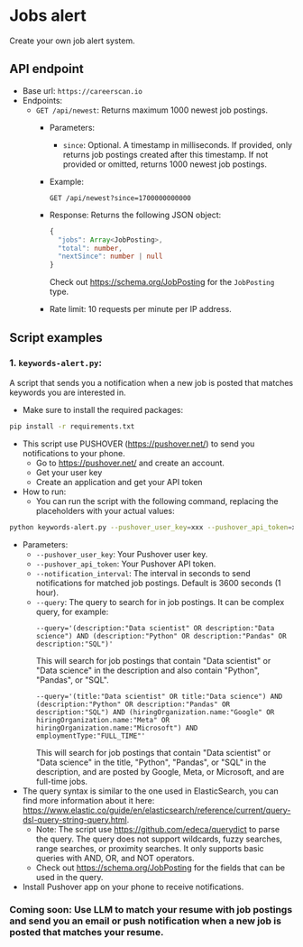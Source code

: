 # Jobs alert

Create your own job alert system.

## API endpoint
- Base url: `https://careerscan.io`
- Endpoints:
  - `GET /api/newest`: Returns maximum 1000 newest job postings.
    - Parameters:
      - `since`: Optional. A timestamp in milliseconds. If provided, only returns job postings created after this timestamp. If not provided or omitted, returns 1000 newest job postings.
    - Example:
      ```
      GET /api/newest?since=1700000000000
      ```
    - Response: Returns the following JSON object:
      ```typescript
      {
        "jobs": Array<JobPosting>,
        "total": number,
        "nextSince": number | null
      }
      ```
      Check out https://schema.org/JobPosting for the `JobPosting` type.

    - Rate limit: 10 requests per minute per IP address.

## Script examples

### 1. `keywords-alert.py`: 

A script that sends you a notification when a new job is posted that matches keywords you are interested in.

- Make sure to install the required packages:
```bash
pip install -r requirements.txt
```

- This script use PUSHOVER (https://pushover.net/) to send you notifications to your phone.
  - Go to https://pushover.net/ and create an account.
  - Get your user key
  - Create an application and get your API token
- How to run:
  - You can run the script with the following command, replacing the placeholders with your actual values:
```bash
python keywords-alert.py --pushover_user_key=xxx --pushover_api_token=xxx --notification_interval=3600 --query='your query'
```
  - Parameters:
    - `--pushover_user_key`: Your Pushover user key.
    - `--pushover_api_token`: Your Pushover API token.
    - `--notification_interval`: The interval in seconds to send notifications for matched job postings. Default is 3600 seconds (1 hour).
    - `--query`: The query to search for in job postings. It can be complex query, for example:
      ```
      --query='(description:"Data scientist" OR description:"Data science") AND (description:"Python" OR description:"Pandas" OR description:"SQL")'
      ```
      This will search for job postings that contain "Data scientist" or "Data science" in the description and also contain "Python", "Pandas", or "SQL".
      ```
      --query='(title:"Data scientist" OR title:"Data science") AND (description:"Python" OR description:"Pandas" OR description:"SQL") AND (hiringOrganization.name:"Google" OR hiringOrganization.name:"Meta" OR hiringOrganization.name:"Microsoft") AND employmentType:"FULL_TIME"'
      ```
      This will search for job postings that contain "Data scientist" or "Data science" in the title, "Python", "Pandas", or "SQL" in the description, and are posted by Google, Meta, or Microsoft, and are full-time jobs.
  - The query syntax is similar to the one used in ElasticSearch, you can find more information about it here: https://www.elastic.co/guide/en/elasticsearch/reference/current/query-dsl-query-string-query.html.
    - Note: The script use https://github.com/edeca/querydict to parse the query. The query does not support wildcards, fuzzy searches, range searches, or proximity searches. It only supports basic queries with AND, OR, and NOT operators.
    - Check out https://schema.org/JobPosting for the fields that can be used in the query.
- Install Pushover app on your phone to receive notifications.

### Coming soon: Use LLM to match your resume with job postings and send you an email or push notification when a new job is posted that matches your resume.